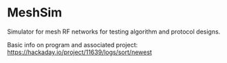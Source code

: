 # MeshSim
Simulator for mesh RF networks for testing algorithm and protocol designs.

Basic info on program and associated project:
https://hackaday.io/project/11639/logs/sort/newest

